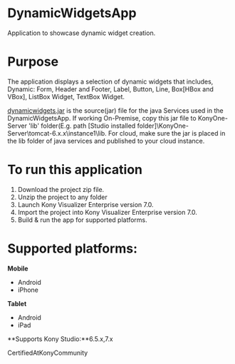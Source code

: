 DynamicWidgetsApp
=================
Application to showcase dynamic widget creation.

# Purpose
The application displays a selection of dynamic widgets that includes, Dynamic: Form, Header and Footer, Label, Button, Line, Box[HBox and VBox], ListBox Widget, TextBox Widget.

[dynamicwidgets.jar](https://github.com/kony/DynamicWidgetsApp/tree/master/Resource%20required) is the source(jar) file for the java Services used in the DynamicWidgetsApp. If working On-Premise, copy this jar file to KonyOne-Server 'lib' folder(E.g. path [Studio installed folder]\KonyOne-Server\tomcat-6.x.x\instance1\lib. For cloud, make sure the jar is placed in the lib folder of java services and published to your cloud instance.




# To run this application

1. Download the project zip file.
2. Unzip the project to any folder
3. Launch Kony Visualizer Enterprise version 7.0.
4. Import the project into Kony Visualizer Enterprise version 7.0.
5. Build & run the app for supported platforms.

# Supported platforms:
**Mobile**
 * Android
 * iPhone

 
**Tablet** 
 * Android
 * iPad


**Supports Kony Studio:**6.5.x,7.x
 
 CertifiedAtKonyCommunity
